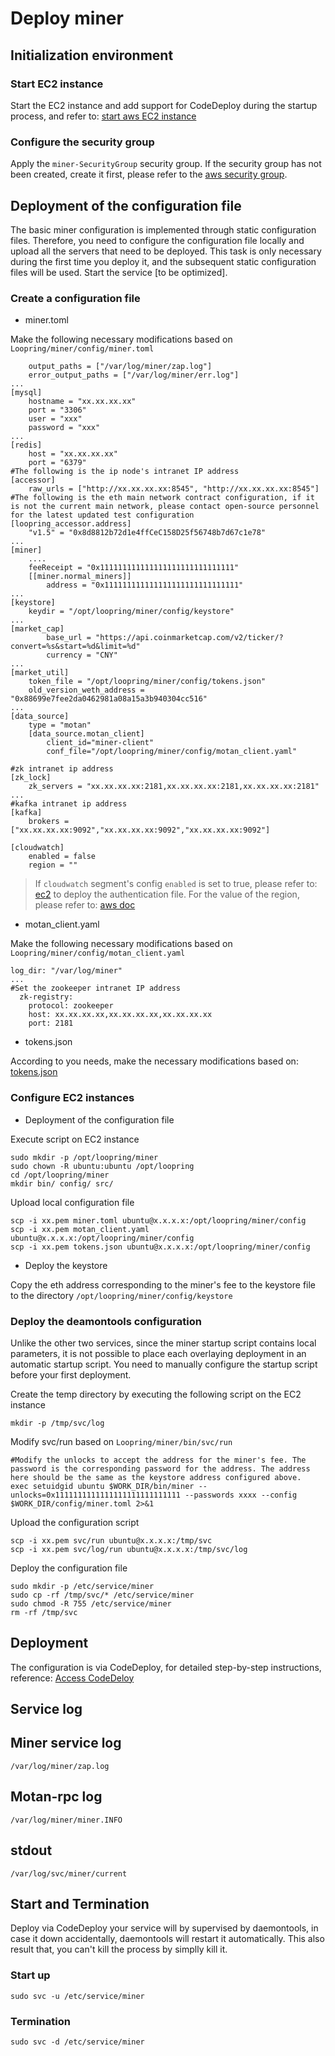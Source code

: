 # Deploy miner

## Initialization environment

### Start EC2 instance
Start the EC2 instance and add support for CodeDeploy during the startup process, and refer to: [start aws EC2 instance](new_ec2.md)

### Configure the security group
Apply the `miner-SecurityGroup` security group. If the security group has not been created, create it first, please refer to the [aws security group](security_group.md). 

## Deployment of the configuration file

The basic miner configuration is implemented through static configuration files. Therefore, you need to configure the configuration file locally and upload all the servers that need to be deployed. This task is only necessary during the first time you deploy it, and the subsequent static configuration files will be used. Start the service [to be optimized].

### Create a configuration file
* miner.toml

Make the following necessary modifications based on `Loopring/miner/config/miner.toml`
```
    output_paths = ["/var/log/miner/zap.log"]
    error_output_paths = ["/var/log/miner/err.log"]
...
[mysql]
    hostname = "xx.xx.xx.xx"
    port = "3306"
    user = "xxx"
    password = "xxx"
...
[redis]
    host = "xx.xx.xx.xx"
    port = "6379"
#The following is the ip node's intranet IP address
[accessor]
    raw_urls = ["http://xx.xx.xx.xx:8545", "http://xx.xx.xx.xx:8545"]
#The following is the eth main network contract configuration, if it is not the current main network, please contact open-source personnel for the latest updated test configuration
[loopring_accessor.address]
    "v1.5" = "0x8d8812b72d1e4ffCeC158D25f56748b7d67c1e78"
...
[miner]
    ....
    feeReceipt = "0x111111111111111111111111111111"
    [[miner.normal_miners]]
        address = "0x111111111111111111111111111111"
...
[keystore]
    keydir = "/opt/loopring/miner/config/keystore"
...
[market_cap]
        base_url = "https://api.coinmarketcap.com/v2/ticker/?convert=%s&start=%d&limit=%d"
        currency = "CNY"
...
[market_util]
    token_file = "/opt/loopring/miner/config/tokens.json"
    old_version_weth_address = "0x88699e7fee2da0462981a08a15a3b940304cc516"
...
[data_source]
    type = "motan"
    [data_source.motan_client]
        client_id="miner-client"
        conf_file="/opt/loopring/miner/config/motan_client.yaml"

#zk intranet ip address
[zk_lock]
    zk_servers = "xx.xx.xx.xx:2181,xx.xx.xx.xx:2181,xx.xx.xx.xx:2181"
...
#kafka intranet ip address
[kafka]
    brokers = ["xx.xx.xx.xx:9092","xx.xx.xx.xx:9092","xx.xx.xx.xx:9092"]

[cloudwatch]
    enabled = false
    region = ""
```

> If `cloudwatch` segment's config `enabled` is set to true, please refer to: [ec2](new_ec2.md) to deploy the authentication file. For the value of the region, please refer to: [aws doc](https://docs.aws.amazon.com/AWSEC2/latest/UserGuide/using-regions-availability-zones.html)

* motan_client.yaml

Make the following necessary modifications based on `Loopring/miner/config/motan_client.yaml`
```
log_dir: "/var/log/miner"
...
#Set the zookeeper intranet IP address
  zk-registry:
    protocol: zookeeper
    host: xx.xx.xx.xx,xx.xx.xx.xx,xx.xx.xx.xx
    port: 2181
```
* tokens.json

According to you needs, make the necessary modifications based on: [tokens.json](tokens_main.md)

### Configure EC2 instances
* Deployment of the configuration file

Execute script on EC2 instance
```
sudo mkdir -p /opt/loopring/miner
sudo chown -R ubuntu:ubuntu /opt/loopring
cd /opt/loopring/miner 
mkdir bin/ config/ src/
```
Upload local configuration file
```
scp -i xx.pem miner.toml ubuntu@x.x.x.x:/opt/loopring/miner/config
scp -i xx.pem motan_client.yaml ubuntu@x.x.x.x:/opt/loopring/miner/config
scp -i xx.pem tokens.json ubuntu@x.x.x.x:/opt/loopring/miner/config
```
* Deploy the keystore

Copy the eth address corresponding to the miner's fee to the keystore file to the directory `/opt/loopring/miner/config/keystore`

### Deploy the deamontools configuration

Unlike the other two services, since the miner startup script contains local parameters, it is not possible to place each overlaying deployment in an automatic startup script. You need to manually configure the startup script before your first deployment.

Create the temp directory by executing the following script on the EC2 instance
```
mkdir -p /tmp/svc/log
```
Modify svc/run based on `Loopring/miner/bin/svc/run`
```
#Modify the unlocks to accept the address for the miner's fee. The password is the corresponding password for the address. The address here should be the same as the keystore address configured above.
exec setuidgid ubuntu $WORK_DIR/bin/miner --unlocks=0x1111111111111111111111111111 --passwords xxxx --config $WORK_DIR/config/miner.toml 2>&1
```
Upload the configuration script
```
scp -i xx.pem svc/run ubuntu@x.x.x.x:/tmp/svc
scp -i xx.pem svc/log/run ubuntu@x.x.x.x:/tmp/svc/log
```
Deploy the configuration file
```
sudo mkdir -p /etc/service/miner
sudo cp -rf /tmp/svc/* /etc/service/miner
sudo chmod -R 755 /etc/service/miner
rm -rf /tmp/svc
```

## Deployment
The configuration is via CodeDeploy, for detailed step-by-step instructions, reference: [Access CodeDeloy](codedeploy.md)

## Service log

## Miner service log
`/var/log/miner/zap.log`

## Motan-rpc log
`/var/log/miner/miner.INFO`

## stdout
`/var/log/svc/miner/current`

## Start and Termination
Deploy via CodeDeploy your service will by supervised by daemontools, in case it down accidentally, daemontools will restart it automatically. This also result that, you can't kill the process by simplly kill it.

### Start up
`sudo svc -u /etc/service/miner`

### Termination
`sudo svc -d /etc/service/miner`